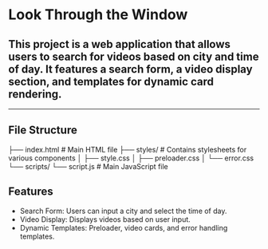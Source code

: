 # Look Through the Window
## This project is a web application that allows users to search for videos based on city and time of day. It features a search form, a video display section, and templates for dynamic card rendering.

------ 

## File Structure

├── index.html         # Main HTML file
├── styles/            # Contains stylesheets for various components
│   ├── style.css
│   ├── preloader.css
│   └── error.css
└── scripts/
    └── script.js      # Main JavaScript file
    
## Features

* Search Form: Users can input a city and select the time of day.
* Video Display: Displays videos based on user input.
* Dynamic Templates: Preloader, video cards, and error handling templates.
